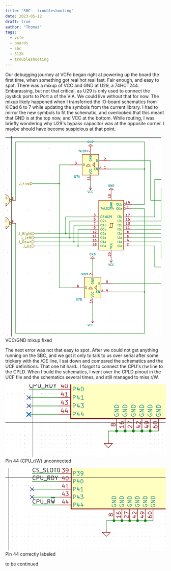 ```yaml
---
title: "SBC - troubleshooting"
date: 2023-05-12
draft: true
author: "Thomas"
tags:
  - vcfe
  - boards
  - sbc
  - 512k
  - troubleshooting
---
```

Our debugging journey at VCFe began right at powering up the board the first time, when something got real hot real fast. Fair enough, and easy to spot. There was a mixup of VCC and GND at U29, a 74HCT244. Embarassing, but not that critical, as U29 is only used to connect the joystick ports to Port a of the VIA. We could live without that for now. The mixup likely happened when I transferred the IO-board schematics from KiCad 6 to 7 while updating the symbols from the current library. I had to mirror the new symbols to fit the schematic, and overlooked that this meant that GND is at the top now, and VCC at the bottom.
While routing, I was briefly wondering why U29's bypass capacitor was at the opposite corner. I maybe should have become suspicious at that point.

![Schematic showing GND at the top and VCC at the bottom](images/vcc_gnd_mixup_fixed.png "r/W missing") \
VCC/GND mixup fixed

The next error was not that easy to spot. After we could not get anything running on the SBC, and we got it only to talk to us over serial after some trickery with the /OE line, I sat down and compared the schematics and the UCF definitions. That one hit hard.. I forgot to connect the CPU's r/w line to the CPLD. When I build the schematics, I went over the CPLD pinout in the UCF file and the schematics several times, and still managed to miss r/W. 

![Pin 44 of the CPLD unconnected](images/cpu_rw_missing.png "r/W missing") \
Pin 44 (CPU_r/W) unconnected

![Pin 44 of the CPLD labeled CPU_r/W](images/cpu_rw_fixed.png "r/W fixed") \
Pin 44 correctly labeled

to be continued